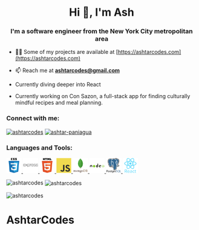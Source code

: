 <h1 align="center">Hi 👋, I'm Ash</h1>
<h3 align="center">I'm a software engineer from the New York City metropolitan area</h3>

- 👨‍💻 Some of my projects are available at [https://ashtarcodes.com](https://ashtarcodes.com)

- 📫 Reach me at **ashtarcodes@gmail.com**

- Currently diving deeper into React

- Currently working on Con Sazon, a full-stack app for finding culturally mindful recipes and meal planning. 

<h3 align="left">Connect with me:</h3>
<p align="left">
<a href="https://twitter.com/ashtarcodes" target="blank"><img align="center" src="https://cdn.jsdelivr.net/npm/simple-icons@3.0.1/icons/twitter.svg" alt="ashtarcodes" height="30" width="40" /></a>
<a href="https://linkedin.com/in/ashtar-paniagua" target="blank"><img align="center" src="https://cdn.jsdelivr.net/npm/simple-icons@3.0.1/icons/linkedin.svg" alt="ashtar-paniagua" height="30" width="40" /></a>
</p>

<h3 align="left">Languages and Tools:</h3>
<p align="left"> <a href="https://www.w3schools.com/css/" target="_blank noopener noreferrer"> <img src="https://raw.githubusercontent.com/devicons/devicon/master/icons/css3/css3-original-wordmark.svg" alt="css3" width="40" height="40"/> </a> <a href="https://expressjs.com" target="_blank noopener noreferrer"> <img src="https://raw.githubusercontent.com/devicons/devicon/master/icons/express/express-original-wordmark.svg" alt="express" width="40" height="40"/> </a> <a href="https://www.w3.org/html/" target="_blank noopener noreferrer"> <img src="https://raw.githubusercontent.com/devicons/devicon/master/icons/html5/html5-original-wordmark.svg" alt="html5" width="40" height="40"/> </a> <a href="https://developer.mozilla.org/en-US/docs/Web/JavaScript" target="_blank noopener noreferrer"> <img src="https://raw.githubusercontent.com/devicons/devicon/master/icons/javascript/javascript-original.svg" alt="javascript" width="40" height="40"/> </a> <a href="https://www.mongodb.com/" target="_blank noopener noreferrer"> <img src="https://raw.githubusercontent.com/devicons/devicon/master/icons/mongodb/mongodb-original-wordmark.svg" alt="mongodb" width="40" height="40"/> </a> <a href="https://nodejs.org" target="_blank noopener noreferrer"> <img src="https://raw.githubusercontent.com/devicons/devicon/master/icons/nodejs/nodejs-original-wordmark.svg" alt="nodejs" width="40" height="40"/> </a> <a href="https://www.postgresql.org" target="_blank noopener noreferrer"> <img src="https://raw.githubusercontent.com/devicons/devicon/master/icons/postgresql/postgresql-original-wordmark.svg" alt="postgresql" width="40" height="40"/> </a> <a href="https://reactjs.org/" target="_blank noopener noreferrer"> <img src="https://raw.githubusercontent.com/devicons/devicon/master/icons/react/react-original-wordmark.svg" alt="react" width="40" height="40"/> </a> </p>

<p><img align="left" src="https://github-readme-stats.vercel.app/api/top-langs?username=ashtarcodes&show_icons=true&locale=en&layout=compact" alt="ashtarcodes" /></p>

<p>&nbsp;<img align="center" src="https://github-readme-stats.vercel.app/api?username=ashtarcodes&show_icons=true&locale=en" alt="ashtarcodes" /></p>

<p><img align="center" src="https://github-readme-streak-stats.herokuapp.com/?user=ashtarcodes&" alt="ashtarcodes" /></p>

# AshtarCodes
